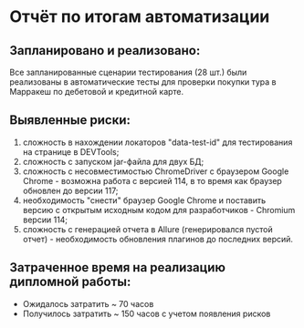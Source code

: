 # Отчёт по итогам автоматизации 
## Запланировано и реализовано:
Все запланированные сценарии тестирования (28 шт.) были реализованы в автоматические тесты для проверки покупки тура в Марракеш по дебетовой и кредитной карте.

## Выявленные риски:
1. сложность в нахождении локаторов "data-test-id" для тестирования на странице в DEVTools;
2. сложность с запуском jar-файла для двух БД;
3. сложность с несовместимостью ChromeDriver c браузером Google Chrome - возможна работа с версией 114, в то время как браузер обновлен до версии 117;
4. необходимость "снести" браузер Google Chrome и поставить версию с открытым исходным кодом для разработчиков - Chromium версии 114;
5. сложность с генерацией отчета в Allure (генерировался пустой отчет) - необходимость обновления плагинов до последних версий.

## Затраченное время на реализацию дипломной работы:
- Ожидалось затратить ~ 70 часов
- Получилось затратить ~ 150 часов с учетом появления рисков
